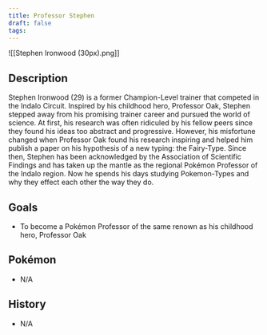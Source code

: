 ```yaml
---
title: Professor Stephen
draft: false
tags:
---
```

![[Stephen Ironwood (30px).png]]
## Description
Stephen Ironwood (29) is a former Champion-Level trainer that competed in the Indalo Circuit. Inspired by his childhood hero, Professor Oak, Stephen stepped away from his promising trainer career and pursued the world of science. At first, his research was often ridiculed by his fellow peers since they found his ideas too abstract and progressive. However, his misfortune changed when Professor Oak found his research inspiring and helped him publish a paper on his hypothesis of a new typing: the Fairy-Type. Since then, Stephen has been acknowledged by the Association of Scientific Findings and has taken up the mantle as the regional Pokémon Professor of the Indalo region. Now he spends his days studying Pokemon-Types and why they effect each other the way they do.

## Goals
- To become a Pokémon Professor of the same renown as his childhood hero, Professor Oak

## Pokémon
- N/A

## History
- N/A